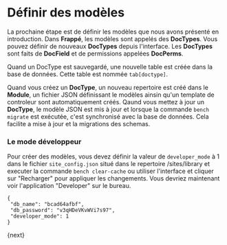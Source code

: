 # Définir des modèles

La prochaine étape est de définir les modèles que nous avons présenté en introduction. Dans **Frappé**, les modèles sont appelés
des **DocTypes**. Vous pouvez définir de nouveaux **DocTypes** depuis l'interface. Les **DocTypes** sont faits de **DocField** 
et de permissions appelées **DocPerms**.

Quand un DocType est sauvegardé, une nouvelle table est créée dans la base de données. Cette table est nommée `tab[doctype]`.

Quand vous créez un **DocType**, un nouveau repertoire est créé dans le **Module**, un fichier JSON définissant le modèles
ainsin qu'un template de controleur sont automatiquement créés.
Qaund vous mettez à jour un **DocType**, le modèle JSON est mis à jour et lorsque la commande `bench migrate` est exécutée, 
c'est synchronisé avec la base de données. Cela facilite a mise à jour et la migrations des schemas.

### Le mode développeur

Pour créer des modèles, vous devez définir la valeur de `developer_mode` à 1 dans le fichier `site_config.json` situé dans 
le repertoire /sites/library et executer la commande `bench clear-cache` ou utiliser l'interface et cliquer sur "Recharger" 
pour appliquer les changements. Vous devriez maintenant voir l'application "Developer" sur le bureau.

	{
	 "db_name": "bcad64afbf",
	 "db_password": "v3qHDeVKvWVi7s97",
	 "developer_mode": 1
	}

{next}
